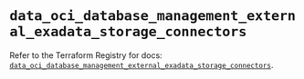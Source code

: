 # `data_oci_database_management_external_exadata_storage_connectors`

Refer to the Terraform Registry for docs: [`data_oci_database_management_external_exadata_storage_connectors`](https://registry.terraform.io/providers/oracle/oci/7.19.0/docs/data-sources/database_management_external_exadata_storage_connectors).
